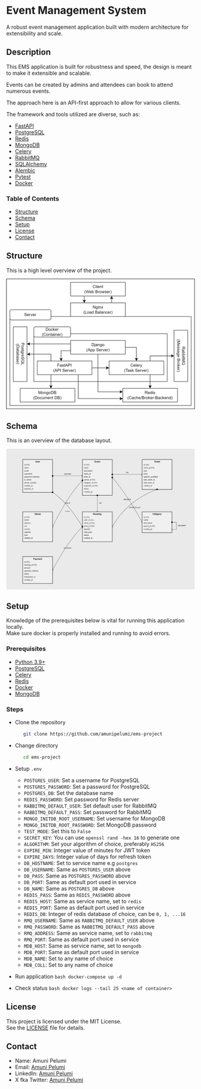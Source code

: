# **Event Management System**
A robust event management application built with modern architecture for extensibility and scale.

## **Description**
This EMS application is built for robustness and speed, the design is meant to make it extensible and scalable.  

Events can be created by admins and attendees can book to attend numerous events.  

The approach here is an API-first approach to allow for various clients.  

The framework and tools utilized are diverse, such as:
- [FastAPI](https://fastapi.tiangolo.com/)
- [PostgreSQL](https://www.postgresql.org/download/)
- [Redis](https://redis.io/docs/latest/operate/oss_and_stack/install/install-redis/)
- [MongoDB](https://www.mongodb.com/try/download/community)
- [Celery](https://docs.celeryq.dev/en/main/getting-started/introduction.html)
- [RabbitMQ](https://www.rabbitmq.com/tutorials)
- [SQLAlchemy](https://docs.sqlalchemy.org/en/20/)
- [Alembic](https://alembic.sqlalchemy.org/en/latest/)
- [Pytest](https://docs.pytest.org/en/stable/getting-started.html)
- [Docker](https://docs.docker.com/engine/install/)

### Table of Contents
- [Structure](#Structure)
- [Schema](#Schema)
- [Setup](#Setup)
- [License](#License)
- [Contact](#Contact)

## **Structure**
This is a high level overview of the project. 

![Structure](ems-project.png)

## **Schema**
This is an overview of the database layout.  

![Schema](ems.png)

## **Setup**
Knowledge of the prerequisites below is vital for running this application locally.  
Make sure docker is properly installed and running to avoid errors.

### Prerequisites
- [Python 3.9+](https://www.python.org/downloads/)
- [PostgreSQL](https://www.postgresql.org/download/)
- [Celery](https://docs.celeryq.dev/en/main/getting-started/introduction.html)
- [Redis](https://redis.io/docs/latest/operate/oss_and_stack/install/install-redis/)
- [Docker](https://docs.docker.com/engine/install/)
- [MongoDB](https://www.mongodb.com/try/download/community)

### Steps
- Clone the repository
   ```bash
      git clone https://github.com/amunipelumi/ems-project  
   ```

- Change directory
   ```bash
      cd ems-project  
   ``` 

- Setup `.env`
    - `POSTGRES_USER`: Set a username for PostgreSQL
    - `POSTGRES_PASSWORD`: Set a password for PostgreSQL
    - `POSTGRES_DB`: Set the database name
    - `REDIS_PASSWORD`: Set password for Redis server
    - `RABBITMQ_DEFAULT_USER`: Set default user for RabbitMQ
    - `RABBITMQ_DEFAULT_PASS`: Set password for RabbitMQ
    - `MONGO_INITDB_ROOT_USERNAME`: Set username for MongoDB
    - `MONGO_INITDB_ROOT_PASSWORD`: Set MongoDB password
    - `TEST_MODE`: Set this to `False`
    - `SECRET_KEY`: You can use `openssl rand -hex 16` to generate one
    - `ALGORITHM`: Set your algorithm of choice, preferably `HS256`
    - `EXPIRE_MIN`: Integer value of minutes for JWT token
    - `EXPIRE_DAYS`: Integer value of days for refresh token
    - `DB_HOSTNAME`: Set to service name e.g `postgres`
    - `DB_USERNAME`: Same as `POSTGRES_USER` above
    - `DB_PASS`: Same as `POSTGRES_PASSWORD` above
    - `DB_PORT`: Same as default port used in service
    - `DB_NAME`: Same as `POSTGRES_DB` above
    - `REDIS_PASS`: Same as `REDIS_PASSWORD` above
    - `REDIS_HOST`: Same as service name, set to `redis`
    - `REDIS_PORT`: Same as default port used in service
    - `REDIS_DB`: Integer of redis database of choice, can be `0, 1, ...16`
    - `RMQ_USERNAME`: Same as `RABBITMQ_DEFAULT_USER` above
    - `RMQ_PASSWORD`: Same as `RABBITMQ_DEFAULT_PASS` above
    - `RMQ_ADDRESS`: Same as service name, set to `rabbitmq`
    - `RMQ_PORT`: Same as default port used in service
    - `MDB_HOST`: Same as service name, set to `mongodb`
    - `MDB_PORT`: Same as default port used in service
    - `MDB_NAME`: Set to any name of choice
    - `MDB_COLL`: Set to any name of choice

- Run application
      ```bash
         docker-compose up -d
      ```

- Check status
      ```bash
         docker logs --tail 25 <name of container>
      ```

## **License**
This project is licensed under the MIT License.  
See the [LICENSE](LICENSE) file for details.

## **Contact**
- Name: Amuni Pelumi
- Email: [Amuni Pelumi](mailto:work.amuni@gmail.com)
- LinkedIn: [Amuni Pelumi](https://www.linkedin.com/in/amunipelumi/)
- X fka Twitter: [Amuni Pelumi](https://x.com/amunipelumi)

